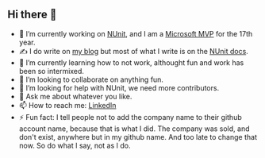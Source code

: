 ## Hi there 👋

- 🔭 I’m currently working on [NUnit](https://github.com/nunit), and I am a [Microsoft MVP](https://mvp.microsoft.com/en-US/MVP/profile/a15b80b4-3c9a-e411-93f2-9cb65495d3c4) for the 17th year.
- :writing_hand: I do write on [my blog](https://hermit.no) but most of what I write is on the [NUnit docs](https://docs.nunit.org).
- 🌱 I’m currently learning how to not work, althought fun and work has been so intermixed.
- 👯 I’m looking to collaborate on anything fun.
- 🤔 I’m looking for help with NUnit, we need more contributors.
- 💬 Ask me about whatever you like.
- 📫 How to reach me: [LinkedIn](https://www.linkedin.com/in/terjesandstrom/)
- ⚡ Fun fact: I tell people not to add the company name to their github account name, because that is what I did.  The company was sold, and don't exist, anywhere but in my github name. And too late to change that now.  So do what I say, not as I do.


